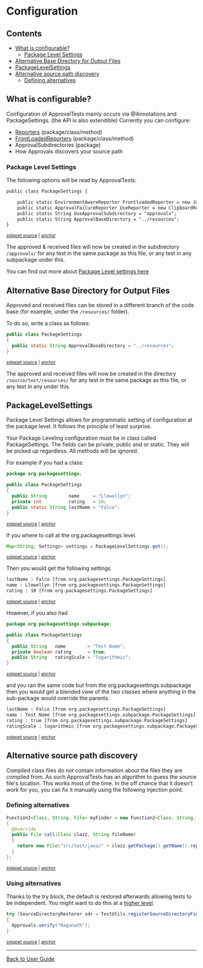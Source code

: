 <a id="top"></a>

# Configuration

<!-- toc -->
## Contents

  * [What is configurable?](#what-is-configurable)
    * [Package Level Settings](#package-level-settings)
  * [Alternative Base Directory for Output Files](#alternative-base-directory-for-output-files)
  * [PackageLevelSettings](#packagelevelsettings)
  * [Alternative source path discovery](#alternative-source-path-discovery)
    * [Defining alternatives](#defining-alternatives)<!-- endToc -->

## What is configurable?
Configuration of ApprovalTests mainly occurs via @Annotations and PackageSettings. 
(the API is also extendible) 
Currently you can configure:

 * [Reporters](Reporters.md#class-and-method-level) (package/class/method)
 * [FrontLoadedReporters](reference/FrontLoadedReporter.md#top) (package/class/method)
 * ApprovalSubdirectories (package)
 * How Approvals discovers your source path

### Package Level Settings
The following options will be read by ApprovalTests:
<!-- snippet: ApprovalTestPackageSettingsTest.createPackageSettingDocumentation.approved.txt -->
<a id='snippet-ApprovalTestPackageSettingsTest.createPackageSettingDocumentation.approved.txt'></a>
```txt
public class PackageSettings {

    public static EnvironmentAwareReporter FrontloadedReporter = new JunitReporter();
    public static ApprovalFailureReporter UseReporter = new ClipboardReporter();
    public static String UseApprovalSubdirectory = "approvals";
    public static String ApprovalBaseDirectory = "../resources";
}
```
<sup><a href='/approvaltests-tests/src/test/java/org/approvaltests/core/ApprovalTestPackageSettingsTest.createPackageSettingDocumentation.approved.txt#L1-L7' title='Snippet source file'>snippet source</a> | <a href='#snippet-ApprovalTestPackageSettingsTest.createPackageSettingDocumentation.approved.txt' title='Start of snippet'>anchor</a></sup>
<!-- endSnippet -->

The approved & received files will now be created in the subdirectory `/approvals/` for any test in the same package as this file, or any test in any subpackage under this.  

You can find out more about [Package Level settings here](./reference/PackageSettings.md#top)

## Alternative Base Directory for Output Files  

Approved and received files can be stored in a different branch of the code base (for example, under the `/resources/` folder).

To do so, write a class as follows:    

<!-- snippet: package_settings_approval_base_directory -->
<a id='snippet-package_settings_approval_base_directory'></a>
```java
public class PackageSettings
{
  public static String ApprovalBaseDirectory = "../resources";
}
```
<sup><a href='/approvaltests-tests/src/test/java/org/approvaltests/packagesettings/basedirectory/PackageSettings.java#L3-L8' title='Snippet source file'>snippet source</a> | <a href='#snippet-package_settings_approval_base_directory' title='Start of snippet'>anchor</a></sup>
<!-- endSnippet -->

The approved and received files will now be created in the directory `/source/test/resources/` for any test in the same package as this file, or any test in any under this.  

## PackageLevelSettings  

Package Level Settings allows for programmatic setting of configuration at the package level. It follows the principle of least surprise.   

Your Package Leveling configuration must be in class called PackageSettings. The fields can be private, public and or static. They will be picked up regardless. All methods will be ignored.

For example if you had a class:

<!-- snippet: /approvaltests-tests/src/test/java/org/packagesettings/PackageSettings.java -->
<a id='snippet-/approvaltests-tests/src/test/java/org/packagesettings/PackageSettings.java'></a>
```java
package org.packagesettings;

public class PackageSettings
{
  public String        name     = "Llewellyn";
  private int          rating   = 10;
  public static String lastName = "Falco";
}
```
<sup><a href='/approvaltests-tests/src/test/java/org/packagesettings/PackageSettings.java#L1-L8' title='Snippet source file'>snippet source</a> | <a href='#snippet-/approvaltests-tests/src/test/java/org/packagesettings/PackageSettings.java' title='Start of snippet'>anchor</a></sup>
<!-- endSnippet -->

If you where to call at the org.packagesettings level.

<!-- snippet: package_level_settings_get -->
<a id='snippet-package_level_settings_get'></a>
```java
Map<String, Settings> settings = PackageLevelSettings.get();
```
<sup><a href='/approvaltests-tests/src/test/java/org/packagesettings/PackageSettingsTest.java#L13-L15' title='Snippet source file'>snippet source</a> | <a href='#snippet-package_level_settings_get' title='Start of snippet'>anchor</a></sup>
<!-- endSnippet -->

Then you would get the following settings

<!-- snippet: /approvaltests-tests/src/test/java/org/packagesettings/PackageSettingsTest.testRetrieveValue.approved.txt -->
<a id='snippet-/approvaltests-tests/src/test/java/org/packagesettings/PackageSettingsTest.testRetrieveValue.approved.txt'></a>
```txt
lastName : Falco [from org.packagesettings.PackageSettings] 
name : Llewellyn [from org.packagesettings.PackageSettings] 
rating : 10 [from org.packagesettings.PackageSettings]
```
<sup><a href='/approvaltests-tests/src/test/java/org/packagesettings/PackageSettingsTest.testRetrieveValue.approved.txt#L1-L3' title='Snippet source file'>snippet source</a> | <a href='#snippet-/approvaltests-tests/src/test/java/org/packagesettings/PackageSettingsTest.testRetrieveValue.approved.txt' title='Start of snippet'>anchor</a></sup>
<!-- endSnippet -->

However, if you also had

<!-- snippet: /approvaltests-tests/src/test/java/org/packagesettings/subpackage/PackageSettings.java -->
<a id='snippet-/approvaltests-tests/src/test/java/org/packagesettings/subpackage/PackageSettings.java'></a>
```java
package org.packagesettings.subpackage;

public class PackageSettings
{
  public String   name        = "Test Name";
  private boolean rating      = true;
  public String   ratingScale = "logarithmic";
}
```
<sup><a href='/approvaltests-tests/src/test/java/org/packagesettings/subpackage/PackageSettings.java#L1-L8' title='Snippet source file'>snippet source</a> | <a href='#snippet-/approvaltests-tests/src/test/java/org/packagesettings/subpackage/PackageSettings.java' title='Start of snippet'>anchor</a></sup>
<!-- endSnippet -->

and you ran the same code but from the org.packagesettings.subpackage  
then you would get a blended view of the two classes where anything in the sub-package would override the parents.

<!-- snippet: /approvaltests-tests/src/test/java/org/packagesettings/subpackage/PackageSettingsTest.testRetrieveValueWithOverRide.approved.txt -->
<a id='snippet-/approvaltests-tests/src/test/java/org/packagesettings/subpackage/PackageSettingsTest.testRetrieveValueWithOverRide.approved.txt'></a>
```txt
lastName : Falco [from org.packagesettings.PackageSettings] 
name : Test Name [from org.packagesettings.subpackage.PackageSettings] 
rating : true [from org.packagesettings.subpackage.PackageSettings] 
ratingScale : logarithmic [from org.packagesettings.subpackage.PackageSettings]
```
<sup><a href='/approvaltests-tests/src/test/java/org/packagesettings/subpackage/PackageSettingsTest.testRetrieveValueWithOverRide.approved.txt#L1-L4' title='Snippet source file'>snippet source</a> | <a href='#snippet-/approvaltests-tests/src/test/java/org/packagesettings/subpackage/PackageSettingsTest.testRetrieveValueWithOverRide.approved.txt' title='Start of snippet'>anchor</a></sup>
<!-- endSnippet -->

##  Alternative source path discovery

Compiled class files do not contain information about the files they are compiled from.
As such ApprovalTests has an algorithm to guess the source file's location.
This works most of the time. In the off chance that it doesn't work for you, you can fix it manually using the following injection point.

### Defining alternatives
<!-- snippet: define_alternative_source_directory_finder -->
<a id='snippet-define_alternative_source_directory_finder'></a>
```java
Function2<Class, String, File> myFinder = new Function2<Class, String, File>()
{
  @Override
  public File call(Class clazz, String fileName)
  {
    return new File("src/test/java/" + clazz.getPackage().getName().replaceAll("\\.", "/"));
  }
};
```
<sup><a href='/approvaltests-tests/src/test/java/org/approvaltests/namer/NamerSamplesTest.java#L16-L25' title='Snippet source file'>snippet source</a> | <a href='#snippet-define_alternative_source_directory_finder' title='Start of snippet'>anchor</a></sup>
<!-- endSnippet -->
### Using alternatives
Thanks to the try block, the default is restored afterwards allowing tests to be independent.
You might want to do this at a [higher level](https://stackoverflow.com/questions/43282798/in-junit-5-how-to-run-code-before-all-tests).
<!-- snippet: configure_alternative_source_directory -->
<a id='snippet-configure_alternative_source_directory'></a>
```java
try (SourceDirectoryRestorer sdr = TestUtils.registerSourceDirectoryFinder(myFinder))
{
  Approvals.verify("Ragunath");
}
```
<sup><a href='/approvaltests-tests/src/test/java/org/approvaltests/namer/NamerSamplesTest.java#L26-L31' title='Snippet source file'>snippet source</a> | <a href='#snippet-configure_alternative_source_directory' title='Start of snippet'>anchor</a></sup>
<!-- endSnippet -->

---

[Back to User Guide](README.md#top)
